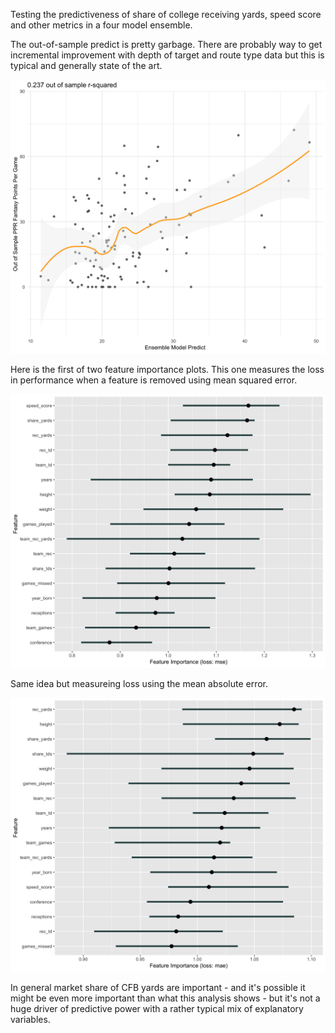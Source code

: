 Testing the predictiveness of share of college receiving yards,
speed score and other metrics in a four model ensemble.

The out-of-sample predict is pretty garbage. There are probably way to get incremental
improvement with depth of target and route type data but this is typical and generally
state of the art.

![alt text](https://github.com/friscojosh/market-share/blob/master/oos_plot.png "")

Here is the first of two feature importance plots. This one measures the loss in performance
when a feature is removed using mean squared error.

![alt text](https://github.com/friscojosh/market-share/blob/master/mse.png "")

Same idea but measureing loss using the mean absolute error.

![alt text](https://github.com/friscojosh/market-share/blob/master/mae.png "")

In general market share of CFB yards are important - and it's possible it might be even more important
than what this analysis shows - but it's not a huge driver of predictive power with
a rather typical mix of explanatory variables.
